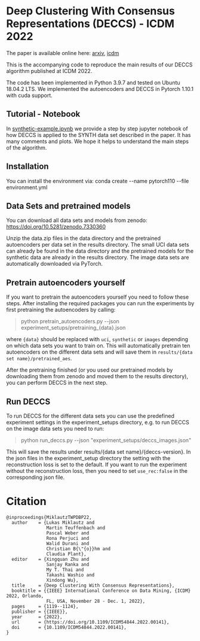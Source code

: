 # Deep Clustering With Consensus Representations (DECCS) - ICDM 2022

The paper is available online here: [arxiv](https://arxiv.org/abs/2210.07063), [icdm](https://ieeexplore.ieee.org/document/10027597)

This is the accompanying code to reproduce the main results of our DECCS algorithm published at ICDM 2022.  

The code has been implemented in Python 3.9.7 and tested on Ubuntu 18.04.2 LTS.
We implemented the autoencoders and DECCS in Pytorch 1.10.1 with cuda support.

## Tutorial - Notebook

In [synthetic-example.ipynb](synthetic-example.ipynb) we provide a step by step jupyter notebook of how DECCS is applied to the SYNTH data set described in the paper. It has many comments and plots. We hope it helps to understand the main steps of the algorithm.


## Installation

You can install the environment via:
conda create --name pytorch110 --file environment.yml

## Data Sets and pretrained models

You can download all data sets and models from zenodo: https://doi.org/10.5281/zenodo.7330360

Unzip the data.zip files in the data directory and the pretrained autoencoders per data set in the results directory. The small UCI data sets can already be found in the data directory and the pretrained models for the synthetic data are already in the results directory. The image data sets are automatically downloaded via PyTorch.

## Pretrain autoencoders yourself

If you want to pretrain the autoencoders yourself you need to follow these steps.
After installing the required packages you can run the experiments by first pretraining the autoencoders by calling:

> python pretrain_autoencoders.py --json experiment_setups/pretraining_{data}.json

where ```{data}``` should be replaced with ```uci```, ```synthetic``` or ```images``` depending on which data sets you want to train on. This will automatically pretrain ten autoencoders on the different data sets and will save them in ```results/{data set name}/pretrained_aes```.

After the pretraining finished (or you used our pretrained models by downloading them from zenodo and moved them to the results directory), you can perform DECCS in the next step.

## Run DECCS

To run DECCS for the different data sets you can use the predefined experiment settings in the experiment_setups directory, e.g. to run DECCS on the image data sets you need to run:

> python run_deccs.py --json "experiment_setups/deccs_images.json"

This will save the results under results/{data set name}/{deccs-version}. In the json files in the experiment_setup directory the setting with the reconstruction loss is set to the default. If you want to run the experiment without the reconstruction loss, then you need to set ```use_rec:false``` in the corresponding json file.

# Citation
```
@inproceedings{MiklautzTWPDBP22,
  author    = {Lukas Miklautz and
               Martin Teuffenbach and
               Pascal Weber and
               Rona Perjuci and
               Walid Durani and
               Christian B{\"{o}}hm and
               Claudia Plant},
  editor    = {Xingquan Zhu and
               Sanjay Ranka and
               My T. Thai and
               Takashi Washio and
               Xindong Wu},
  title     = {Deep Clustering With Consensus Representations},
  booktitle = {{IEEE} International Conference on Data Mining, {ICDM} 2022, Orlando,
               FL, USA, November 28 - Dec. 1, 2022},
  pages     = {1119--1124},
  publisher = {{IEEE}},
  year      = {2022},
  url       = {https://doi.org/10.1109/ICDM54844.2022.00141},
  doi       = {10.1109/ICDM54844.2022.00141},
}



```


